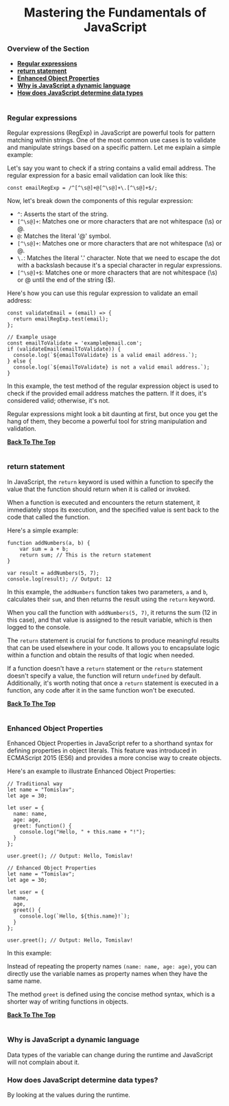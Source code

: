 <h1 align="center">Mastering the Fundamentals of JavaScript</h1>

### Overview of the Section
* **[Regular expressions](#Regular-expressions)**
* **[return statement](#return-keyword)**
* **[Enhanced Object Properties](#enhanced-object-properties)**
* **[Why is JavaScript a dynamic language](#why-is-JavaScript-a-dynamic-language)**
* **[How does JavaScript determine data types](#how-does-JavaScript-determine-data-types)**


#
### Regular expressions

Regular expressions (RegExp) in JavaScript are powerful tools for pattern matching within strings. One of the most common use cases is to validate and manipulate strings based on a specific pattern. Let me explain a simple example:

Let's say you want to check if a string contains a valid email address. The regular expression for a basic email validation can look like this:

``const emailRegExp = /^[^\s@]+@[^\s@]+\.[^\s@]+$/;``

Now, let's break down the components of this regular expression:

- ``^``: Asserts the start of the string.
- ``[^\s@]+``: Matches one or more characters that are not whitespace (\s) or @.
- ``@``: Matches the literal '@' symbol.
- ``[^\s@]+``: Matches one or more characters that are not whitespace (\s) or @.
- ``\.``: Matches the literal '.' character. Note that we need to escape the dot with a backslash because it's a special character in regular expressions.
- ``[^\s@]+$``: Matches one or more characters that are not whitespace (\s) or @ until the end of the string ($).

Here's how you can use this regular expression to validate an email address:

```
const validateEmail = (email) => {
  return emailRegExp.test(email);
};

// Example usage
const emailToValidate = 'example@email.com';
if (validateEmail(emailToValidate)) {
  console.log(`${emailToValidate} is a valid email address.`);
} else {
  console.log(`${emailToValidate} is not a valid email address.`);
}
```

In this example, the test method of the regular expression object is used to check if the provided email address matches the pattern. If it does, it's considered valid; otherwise, it's not.

Regular expressions might look a bit daunting at first, but once you get the hang of them, they become a powerful tool for string manipulation and validation.

**[Back To The Top](#Overview-of-the-Section)**
#

### return statement

In JavaScript, the ``return`` keyword is used within a function to specify the value that the function should return when it is called or invoked. 

When a function is executed and encounters the return statement, it immediately stops its execution, and the specified value is sent back to the code that called the function.

Here's a simple example:

```
function addNumbers(a, b) {
    var sum = a + b;
    return sum; // This is the return statement
}

var result = addNumbers(5, 7);
console.log(result); // Output: 12
```

In this example, the ``addNumbers`` function takes two parameters, ``a`` and ``b``, calculates their ``sum``, and then returns the result using the ``return`` keyword. 

When you call the function with ``addNumbers(5, 7)``, it returns the sum (12 in this case), and that value is assigned to the result variable, which is then logged to the console.

The ``return`` statement is crucial for functions to produce meaningful results that can be used elsewhere in your code. It allows you to encapsulate logic within a function and obtain the results of that logic when needed.

If a function doesn't have a ``return`` statement or the ``return`` statement doesn't specify a value, the function will return ``undefined`` by default. Additionally, it's worth noting that once a ``return`` statement is executed in a function, any code after it in the same function won't be executed.

**[Back To The Top](#Overview-of-the-Section)**
#

### Enhanced Object Properties

Enhanced Object Properties in JavaScript refer to a shorthand syntax for defining properties in object literals. This feature was introduced in ECMAScript 2015 (ES6) and provides a more concise way to create objects.

Here's an example to illustrate Enhanced Object Properties:

```
// Traditional way
let name = "Tomislav";
let age = 30;

let user = {
  name: name,
  age: age,
  greet: function() {
    console.log("Hello, " + this.name + "!");
  }
};

user.greet(); // Output: Hello, Tomislav!

// Enhanced Object Properties
let name = "Tomislav";
let age = 30;

let user = {
  name,
  age,
  greet() {
    console.log(`Hello, ${this.name}!`);
  }
};

user.greet(); // Output: Hello, Tomislav!
```
In this example:

Instead of repeating the property names ``(name: name, age: age)``, you can directly use the variable names as property names when they have the same name.

The method ``greet`` is defined using the concise method syntax, which is a shorter way of writing functions in objects.

**[Back To The Top](#Overview-of-the-Section)**
#

### Why is JavaScript a dynamic language
Data types of the variable can change during the runtime and JavaScript will not complain about it.

### How does JavaScript determine data types?
By looking at the values during the runtime.